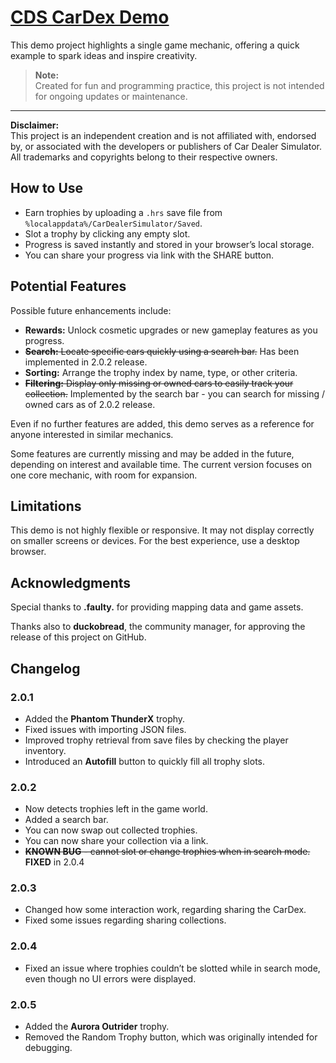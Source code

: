 # [CDS CarDex Demo](https://logyqt.github.io/CARDEXDEMO/)

This demo project highlights a single game mechanic, offering a quick example to spark ideas and inspire creativity.

> **Note:**  
> Created for fun and programming practice, this project is not intended for ongoing updates or maintenance.

---

**Disclaimer:**  
This project is an independent creation and is not affiliated with, endorsed by, or associated with the developers or publishers of Car Dealer Simulator. All trademarks and copyrights belong to their respective owners.

## How to Use

- Earn trophies by uploading a `.hrs` save file from `%localappdata%/CarDealerSimulator/Saved`.
- Slot a trophy by clicking any empty slot.
- Progress is saved instantly and stored in your browser’s local storage.
- You can share your progress via link with the SHARE button.

## Potential Features

Possible future enhancements include:

- **Rewards:** Unlock cosmetic upgrades or new gameplay features as you progress.
- ~~**Search:** Locate specific cars quickly using a search bar.~~ Has been implemented in 2.0.2 release.
- **Sorting:** Arrange the trophy index by name, type, or other criteria.
- ~~**Filtering:** Display only missing or owned cars to easily track your collection.~~ Implemented by the search bar - you can search for missing / owned cars as of 2.0.2 release.

Even if no further features are added, this demo serves as a reference for anyone interested in similar mechanics.

Some features are currently missing and may be added in the future, depending on interest and available time. The current version focuses on one core mechanic, with room for expansion.

## Limitations

This demo is not highly flexible or responsive. It may not display correctly on smaller screens or devices. For the best experience, use a desktop browser.

## Acknowledgments

Special thanks to **.faulty.** for providing mapping data and game assets.

Thanks also to **duckobread**, the community manager, for approving the release of this project on GitHub.

## Changelog

### 2.0.1

- Added the **Phantom ThunderX** trophy.
- Fixed issues with importing JSON files.
- Improved trophy retrieval from save files by checking the player inventory.
- Introduced an **Autofill** button to quickly fill all trophy slots.

### 2.0.2

- Now detects trophies left in the game world.
- Added a search bar.
- You can now swap out collected trophies.
- You can now share your collection via a link.
- ~~**KNOWN BUG** - cannot slot or change trophies when in search mode.~~ **FIXED** in 2.0.4

### 2.0.3

- Changed how some interaction work, regarding sharing the CarDex.
- Fixed some issues regarding sharing collections.

### 2.0.4

- Fixed an issue where trophies couldn’t be slotted while in search mode, even though no UI errors were displayed.

### 2.0.5

- Added the **Aurora Outrider** trophy.
- Removed the Random Trophy button, which was originally intended for debugging.
